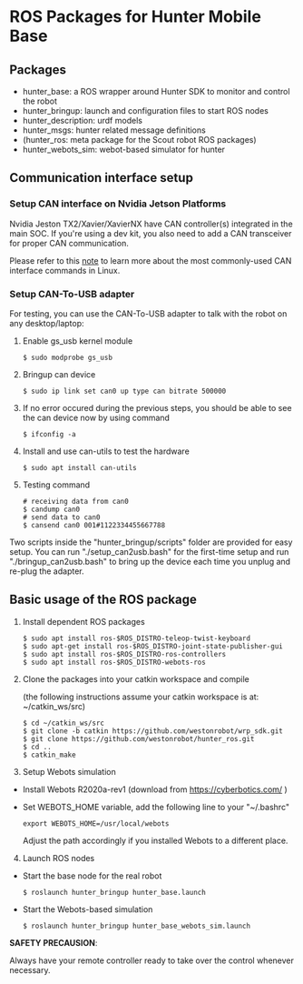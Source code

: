 # ROS Packages for Hunter Mobile Base

## Packages

* hunter_base: a ROS wrapper around Hunter SDK to monitor and control the robot
* hunter_bringup: launch and configuration files to start ROS nodes 
* hunter_description: urdf models
* hunter_msgs: hunter related message definitions
* (hunter_ros: meta package for the Scout robot ROS packages)
* hunter_webots_sim: webot-based simulator for hunter

## Communication interface setup

### Setup CAN interface on Nvidia Jetson Platforms

Nvidia Jeston TX2/Xavier/XavierNX have CAN controller(s) integrated in the main SOC. If you're using a dev kit, you also need to add a CAN transceiver for proper CAN communication. 

Please refer to this [note](https://wiki.rdu.im/_pages/Notes/Embedded-System/Linux/can-bus-in-linux.html) to learn more about the most commonly-used CAN interface commands in Linux.

### Setup CAN-To-USB adapter 

For testing, you can use the CAN-To-USB adapter to talk with the robot on any desktop/laptop:
 
1. Enable gs_usb kernel module
   
    ```
    $ sudo modprobe gs_usb
    ```

2. Bringup can device
   
   ```
   $ sudo ip link set can0 up type can bitrate 500000
   ```

3. If no error occured during the previous steps, you should be able to see the can device now by using command
   
   ```
   $ ifconfig -a
   ```

4. Install and use can-utils to test the hardware
   
    ```
    $ sudo apt install can-utils
    ```

5. Testing command
   
    ```
    # receiving data from can0
    $ candump can0
    # send data to can0
    $ cansend can0 001#1122334455667788
    ```

Two scripts inside the "hunter_bringup/scripts" folder are provided for easy setup. You can run "./setup_can2usb.bash" for the first-time setup and run "./bringup_can2usb.bash" to bring up the device each time you unplug and re-plug the adapter.

## Basic usage of the ROS package

1. Install dependent ROS packages

    ```
    $ sudo apt install ros-$ROS_DISTRO-teleop-twist-keyboard
    $ sudo apt-get install ros-$ROS_DISTRO-joint-state-publisher-gui
    $ sudo apt install ros-$ROS_DISTRO-ros-controllers
    $ sudo apt install ros-$ROS_DISTRO-webots-ros
    ```

2. Clone the packages into your catkin workspace and compile

    (the following instructions assume your catkin workspace is at: ~/catkin_ws/src)

    ```
    $ cd ~/catkin_ws/src
    $ git clone -b catkin https://github.com/westonrobot/wrp_sdk.git
    $ git clone https://github.com/westonrobot/hunter_ros.git
    $ cd ..
    $ catkin_make
    ```

3. Setup Webots simulation    

* Install Webots R2020a-rev1 (download from https://cyberbotics.com/ )

* Set WEBOTS_HOME variable, add the following line to your "~/.bashrc"

    ```
    export WEBOTS_HOME=/usr/local/webots
    ```

    Adjust the path accordingly if you installed Webots to a different place.

4. Launch ROS nodes
 
* Start the base node for the real robot

    ```
    $ roslaunch hunter_bringup hunter_base.launch
    ```

* Start the Webots-based simulation

    ```
    $ roslaunch hunter_bringup hunter_base_webots_sim.launch
    ```
    
**SAFETY PRECAUSION**: 

Always have your remote controller ready to take over the control whenever necessary. 
